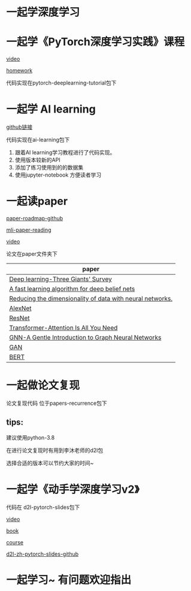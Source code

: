 # 一起学深度学习

# 一起学《PyTorch深度学习实践》课程
[video](https://www.bilibili.com/video/BV1Y7411d7Ys/?p=1&vd_source=e472d54fbaf4a2a11e9526662ac3a29b)

[homework](https://blog.csdn.net/bit452/category_10569531.html)

代码实现在pytorch-deeplearning-tutorial包下

# 一起学 AI learning
[github链接](https://github.com/apachecn/ailearning)

代码实现在ai-learning包下

1. 跟着AI learning学习教程进行了代码实现。
2. 使用版本较新的API 
3. 添加了练习使用到的的数据集
4. 使用jupyter-notebook 方便读者学习

# 一起读paper 
[paper-roadmap-github](https://github.com/floodsung/Deep-Learning-Papers-Reading-Roadmap)

[mli-paper-reading](https://github.com/mli/paper-reading)

[video](https://space.bilibili.com/1567748478/channel/collectiondetail?sid=32744)

论文在paper文件夹下

|  paper  |
|  ----  |
|  [Deep learning-Three Giants' Survey](http://www.cs.toronto.edu/~hinton/absps/NatureDeepReview.pdf)  |
|  [A fast learning algorithm for deep belief nets](http://www.cs.toronto.edu/~hinton/absps/ncfast.pdf)  |
|  [Reducing the dimensionality of data with neural networks.](http://www.cs.toronto.edu/~hinton/absps/science_som.pdf)  |
|  [AlexNet](https://proceedings.neurips.cc/paper/2012/file/c399862d3b9d6b76c8436e924a68c45b-Paper.pdf)  |
|  [ResNet](https://arxiv.org/pdf/1512.03385.pdf)  |
|  [Transformer-Attention Is All You Need](https://arxiv.org/pdf/1706.03762.pdf)  |
|  [GNN-A Gentle Introduction to Graph Neural Networks](https://distill.pub/2021/gnn-intro/)  |
|  [GAN](https://proceedings.neurips.cc/paper/2014/file/5ca3e9b122f61f8f06494c97b1afccf3-Paper.pdf)  |
|  [BERT](https://arxiv.org/pdf/1810.04805.pdf)  |


# 一起做论文复现
论文复现代码 位于papers-recurrence包下

## tips:
建议使用python-3.8 

在进行论文复现时有用到李沐老师的d2l包

选择合适的版本可以节约大家的时间~

# 一起学《动手学深度学习v2》

代码在 d2l-pytorch-slides包下

[video](https://space.bilibili.com/1567748478/channel/seriesdetail?sid=358497)

[book](https://zh-v2.d2l.ai/index.html#)

[course](https://course.d2l.ai/zh-v2/)

[d2l-zh-pytorch-slides-github](https://github.com/d2l-ai/d2l-zh-pytorch-slides)

# 一起学习~ 有问题欢迎指出